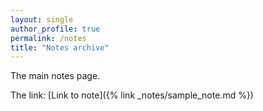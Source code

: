 ```yaml
---
layout: single
author_profile: true
permalink: /notes
title: "Notes archive"
---
```


The main notes page.

The link: [Link to note]({% link _notes/sample_note.md %})